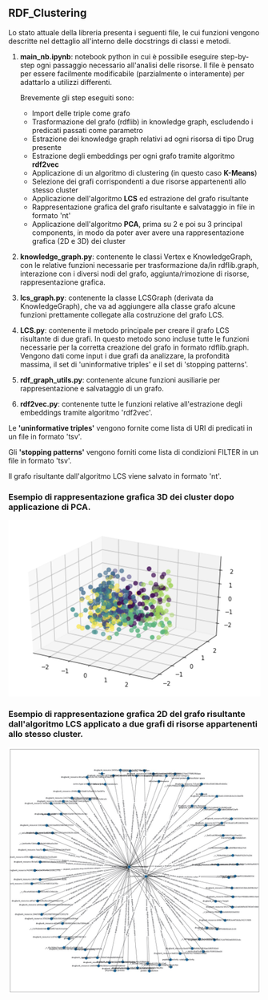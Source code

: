 ## **RDF_Clustering**

Lo stato attuale della libreria presenta i seguenti file, le cui funzioni vengono descritte nel dettaglio all'interno delle docstrings di classi e metodi.
1. **main_nb.ipynb**: notebook python in cui è possibile eseguire step-by-step ogni passaggio necessario all'analisi delle risorse.
Il file è pensato per essere facilmente modificabile (parzialmente o interamente) per adattarlo a utilizzi differenti.

    Brevemente gli step eseguiti sono:
   * Import delle triple come grafo
   * Trasformazione del grafo (rdflib) in knowledge graph, escludendo i predicati passati come parametro
   * Estrazione dei knowledge graph relativi ad ogni risorsa di tipo Drug presente
   * Estrazione degli embeddings per ogni grafo tramite algoritmo **rdf2vec**
   * Applicazione di un algoritmo di clustering (in questo caso **K-Means**)
   * Selezione dei grafi corrispondenti a due risorse appartenenti allo stesso cluster
   * Applicazione dell'algoritmo **LCS** ed estrazione del grafo risultante
   * Rappresentazione grafica del grafo risultante e salvataggio in file in formato 'nt'
   * Applicazione dell'algoritmo **PCA**, prima su 2 e poi su 3 principal components, in modo da poter aver avere una rappresentazione grafica (2D e 3D) dei cluster
   
2. **knowledge_graph.py**: contenente le classi Vertex e KnowledgeGraph, con le relative funzioni necessarie per trasformazione da/in rdflib.graph, interazione con i diversi nodi del grafo, aggiunta/rimozione di risorse, rappresentazione grafica.
3. **lcs_graph.py**: contenente la classe LCSGraph (derivata da KnowledgeGraph), che va ad aggiungere alla classe grafo alcune funzioni prettamente collegate alla costruzione del grafo LCS.
4. **LCS.py**: contenente il metodo principale per creare il grafo LCS risultante di due grafi. In questo metodo sono incluse tutte le funzioni necessarie per la corretta creazione del grafo in formato rdflib.graph. Vengono dati come input i due grafi da analizzare, la profondità massima, il set di 'uninformative triples' e il set di 'stopping patterns'.
5. **rdf_graph_utils.py**: contenente alcune funzioni ausiliarie per rappresentazione e salvataggio di un grafo.
6. **rdf2vec.py**: contenente tutte le funzioni relative all'estrazione degli embeddings tramite algoritmo 'rdf2vec'.


Le **'uninformative triples'** vengono fornite come lista di URI di predicati in un file in formato 'tsv'.

Gli **'stopping patterns'** vengono forniti come lista di condizioni FILTER in un file in formato 'tsv'.

Il grafo risultante dall'algoritmo LCS viene salvato in formato 'nt'.

### Esempio di rappresentazione grafica 3D dei cluster dopo applicazione di PCA.
![3dClustering](images/3dcluster.png)

### Esempio di rappresentazione grafica 2D del grafo risultante dall'algoritmo LCS applicato a due grafi di risorse appartenenti allo stesso cluster.
![lcsGraph](images/lcs_example.jpg)
